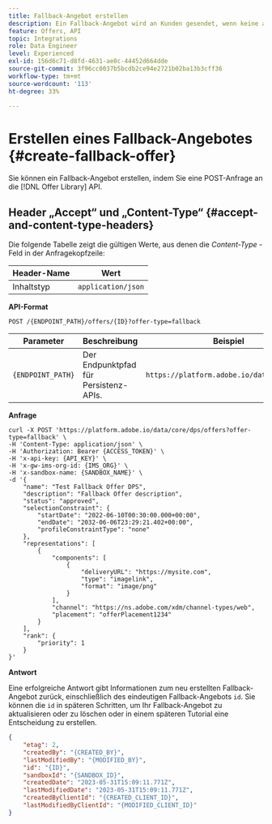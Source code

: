 ```yaml
---
title: Fallback-Angebot erstellen
description: Ein Fallback-Angebot wird an Kunden gesendet, wenn keine anderen Angebote für sie geeignet sind.
feature: Offers, API
topic: Integrations
role: Data Engineer
level: Experienced
exl-id: 156d6c71-d8fd-4631-ae0c-44452d664dde
source-git-commit: 3f96cc0037b5bcdb2ce94e2721b02ba13b3cff36
workflow-type: tm+mt
source-wordcount: '113'
ht-degree: 33%

---
```


# Erstellen eines Fallback-Angebotes {#create-fallback-offer}

Sie können ein Fallback-Angebot erstellen, indem Sie eine POST-Anfrage an die [!DNL Offer Library] API.

## Header „Accept“ und „Content-Type“ {#accept-and-content-type-headers}

Die folgende Tabelle zeigt die gültigen Werte, aus denen die *Content-Type* -Feld in der Anfragekopfzeile:

| Header-Name | Wert |
| ----------- | ----- |
| Inhaltstyp | `application/json` |

**API-Format**

```http
POST /{ENDPOINT_PATH}/offers/{ID}?offer-type=fallback
```

| Parameter | Beschreibung | Beispiel |
| --------- | ----------- | ------- |
| `{ENDPOINT_PATH}` | Der Endpunktpfad für Persistenz-APIs. | `https://platform.adobe.io/data/core/dps/` |

**Anfrage**

```shell
curl -X POST 'https://platform.adobe.io/data/core/dps/offers?offer-type=fallback' \
-H 'Content-Type: application/json' \
-H 'Authorization: Bearer {ACCESS_TOKEN}' \
-H 'x-api-key: {API_KEY}' \
-H 'x-gw-ims-org-id: {IMS_ORG}' \
-H 'x-sandbox-name: {SANDBOX_NAME}' \
-d '{
    "name": "Test Fallback Offer DPS",
    "description": "Fallback Offer description",
    "status": "approved",
    "selectionConstraint": {
        "startDate": "2022-06-10T00:30:00.000+00:00",
        "endDate": "2032-06-06T23:29:21.402+00:00",
        "profileConstraintType": "none"
    },
    "representations": [
        {
            "components": [
                {
                    "deliveryURL": "https://mysite.com",
                    "type": "imagelink",
                    "format": "image/png"
                }
            ],
            "channel": "https://ns.adobe.com/xdm/channel-types/web",
            "placement": "offerPlacement1234"
        }
    ],
    "rank": {
        "priority": 1
    }
}'
```

**Antwort**

Eine erfolgreiche Antwort gibt Informationen zum neu erstellten Fallback-Angebot zurück, einschließlich des eindeutigen Fallback-Angebots `id`. Sie können die `id` in späteren Schritten, um Ihr Fallback-Angebot zu aktualisieren oder zu löschen oder in einem späteren Tutorial eine Entscheidung zu erstellen.


```json
{
    "etag": 2,
    "createdBy": "{CREATED_BY}",
    "lastModifiedBy": "{MODIFIED_BY}",
    "id": "{ID}",
    "sandboxId": "{SANDBOX_ID}",
    "createdDate": "2023-05-31T15:09:11.771Z",
    "lastModifiedDate": "2023-05-31T15:09:11.771Z",
    "createdByClientId": "{CREATED_CLIENT_ID}",
    "lastModifiedByClientId": "{MODIFIED_CLIENT_ID}"
}
```
